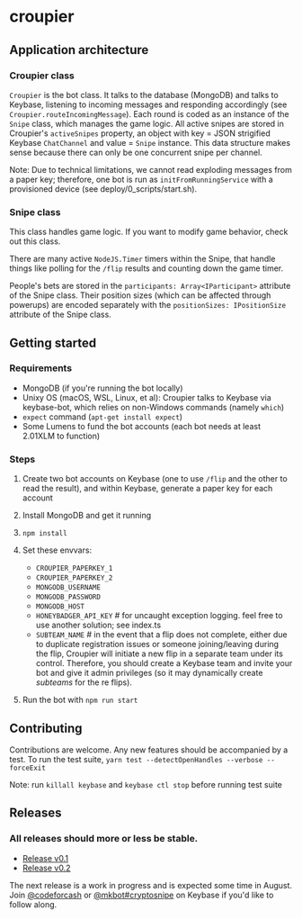 # croupier

## Application architecture

### Croupier class

`Croupier` is the bot class. It talks to the database (MongoDB) and talks to Keybase, listening to incoming messages and responding accordingly (see `Croupier.routeIncomingMessage`). Each round is coded as an instance of the `Snipe` class, which manages the game logic. All active snipes are stored in Croupier's `activeSnipes` property, an object with key = JSON strigified Keybase `ChatChannel` and value = `Snipe` instance. This data structure makes sense because there can only be one concurrent snipe per channel.

Note: Due to technical limitations, we cannot read exploding messages from a paper key; therefore, one bot is run as `initFromRunningService` with a provisioned device (see deploy/0_scripts/start.sh).

### Snipe class

This class handles game logic. If you want to modify game behavior, check out this class.

There are many active `NodeJS.Timer` timers within the Snipe, that handle things like polling for the `/flip` results and counting down the game timer.

People's bets are stored in the `participants: Array<IParticipant>` attribute of the Snipe class.  Their position sizes (which can be affected through powerups) are encoded separately with the `positionSizes: IPositionSize` attribute of the Snipe class. 

## Getting started

### Requirements

- MongoDB (if you're running the bot locally)
- Unixy OS (macOS, WSL, Linux, et al): Croupier talks to Keybase via keybase-bot, which relies on non-Windows commands (namely `which`)
- `expect` command (`apt-get install expect`)
- Some Lumens to fund the bot accounts (each bot needs at least 2.01XLM to function)

### Steps

1. Create two bot accounts on Keybase (one to use `/flip` and the other to read the result), and within Keybase, generate a paper key for each account
2. Install MongoDB and get it running
3. `npm install`
4. Set these envvars:

   - `CROUPIER_PAPERKEY_1`
   - `CROUPIER_PAPERKEY_2`
   - `MONGODB_USERNAME`
   - `MONGODB_PASSWORD`
   - `MONGODB_HOST`
   - `HONEYBADGER_API_KEY` # for uncaught exception logging. feel free to use another solution; see index.ts
   - `SUBTEAM_NAME` # in the event that a flip does not complete, either due to duplicate registration issues or someone joining/leaving during the flip, Croupier will initiate a new flip in a separate team under its control. Therefore, you should create a Keybase team and invite your bot and give it admin privileges (so it may dynamically create _subteams_ for the re flips).

5. Run the bot with `npm run start`

## Contributing

Contributions are welcome. Any new features should be accompanied by a test. To run the test suite, `yarn test --detectOpenHandles --verbose --forceExit`

Note: run `killall keybase` and `keybase ctl stop` before running test suite

## Releases

### All releases should more or less be stable.

- [Release v0.1](https://blog.codefor.cash/2019/07/01/finding-alice-and-bob-in-wonderland-a-writeup-of-croupier-the-keybase-bot/)
- [Release v0.2](https://blog.codefor.cash/2019/08/09/announcing-v0-2-of-croupier-the-keybase-sweepstakes-bot/)

The next release is a work in progress and is expected some time in August. Join [@codeforcash](https://keybase.io/team/codeforcash) or [@mkbot#cryptosnipe](https://keybase.io/team/mkbot#cryptosnipe) on Keybase if you'd like to follow along.
